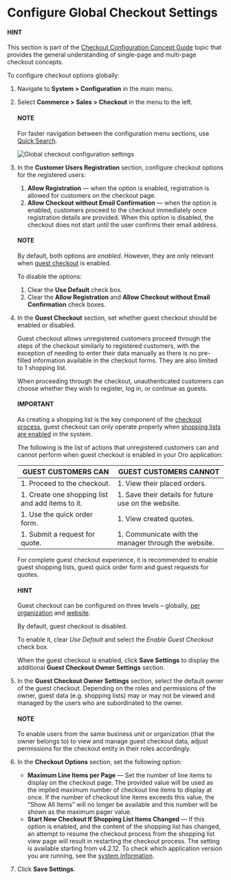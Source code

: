 <a id="admin-guide-system-configuration-commerce-sales-checkout-single-page-checkout"></a>

<a id="user-guide-system-configuration-commerce-sales-checkout-global"></a>

<a id="user-guide-system-configuration-commerce-sales-checkout"></a>

# Configure Global Checkout Settings

#### HINT
This section is part of the [Checkout Configuration Concept Guide](../../../../../concept-guides/checkout/index.md#checkout-management-concept-guide) topic that provides the general understanding of single-page and multi-page checkout concepts.

<!-- begin -->

To configure checkout options globally:

1. Navigate to **System > Configuration** in the main menu.
2. Select **Commerce > Sales > Checkout** in the menu to the left.

   #### NOTE
   For faster navigation between the configuration menu sections, use [Quick Search](../../quick-search.md#user-guide-system-configuration-quick-search).

   ![Global checkout configuration settings](user/img/system/config_commerce/sales/single_page_checkout_general.png)
3. In the **Customer Users Registration** section, configure checkout options for the registered users:
   1. **Allow Registration** —  when the option is enabled, registration is allowed for customers on the checkout page.
   2. **Allow Checkout without Email Confirmation** — when the option is enabled, customers proceed to the checkout immediately once registration details are provided. When this option is disabled, the checkout does not start until the user confirms their email address.

   #### NOTE
   By default, both options are *enabled*. However, they are only relevant when [guest checkout](#user-guide-system-configuration-commerce-sales-checkout) is enabled.

   To disable the options:
   1. Clear the **Use Default** check box.
   2. Clear the **Allow Registration** and **Allow Checkout without Email Confirmation** check boxes.
4. In the **Guest Checkout** section, set whether guest checkout should be enabled or disabled.

   Guest checkout allows unregistered customers proceed through the steps of the checkout similarly to registered customers, with the exception of needing to enter their data manually as there is no pre-filled information available in the checkout forms. They are also limited to 1 shopping list.

   When proceeding through the checkout, unauthenticated customers can choose whether they wish to register, log in, or continue as guests.

   #### IMPORTANT
   As creating a shopping list is the key component of the [checkout process](../../../../../storefront/checkout/index.md#frontstore-guide-orders-checkout), guest checkout can only operate properly when [shopping lists are enabled](global-shopping-list.md#user-guide-system-configuration-commerce-sales-shopping-list-global) in the system.

   The following is the list of actions that unregistered customers can and cannot perform when guest checkout is enabled in your Oro application:

   | GUEST CUSTOMERS CAN                              | GUEST CUSTOMERS CANNOT                               |
   |--------------------------------------------------|------------------------------------------------------|
   | 1. Proceed to the checkout.                      | 1. View their placed orders.                         |
   | 1. Create one shopping list and add items to it. | 1. Save their details for future use on the website. |
   | 1. Use the quick order form.                     | 1. View created quotes.                              |
   | 1. Submit a request for quote.                   | 1. Communicate with the manager through the website. |

   For complete guest checkout experience, it is recommended to enable guest shopping lists, guest quick order form and guest requests for quotes.

   #### HINT
   Guest checkout can be configured on three levels – globally, [per organization](../../../user-management/organizations/org-configuration/commerce/sales/organization-guest-checkout.md#user-guide-system-configuration-commerce-sales-organization) and [website](../../../websites/web-configuration/commerce/sales/website-guest-checkout.md#user-guide-system-configuration-commerce-sales-checkout-website).

   By default, guest checkout is disabled.

   To enable it, clear *Use Default* and select the *Enable Guest Checkout* check box.

   When the guest checkout is enabled, click **Save Settings** to display the additional **Guest Checkout Owner Settings** section.
5. In the **Guest Checkout Owner Settings** section, select the default owner of the guest checkout. Depending on the roles and permissions of the owner, guest data (e.g. shopping lists) may or may not be viewed and managed by the users who are subordinated to the owner.

   #### NOTE
   To enable users from the same business unit or organization (that the owner belongs to) to view and manage guest checkout data, adjust permissions for the checkout entity in their roles accordingly.
6. In the **Checkout Options** section, set the following option:
   * **Maximum Line Items per Page** — Set the number of line items to display on the checkout page. The provided value will be used as the implied maximum number of checkout line items to display at once. If the number of checkout line items exceeds this value, the “Show All Items” will no longer be available and this number will be shown as the maximum pager value.
   * **Start New Checkout If Shopping List Items Changed** — If this option is enabled, and the content of the shopping list has changed, an attempt to resume the checkout process from the shopping list view page will result in restarting the checkout process. The setting is available starting from v4.2.12. To check which application version you are running, see the [system information](../../../system-information/index.md#system-information).
7. Click **Save Settings**.

<!-- finish -->
